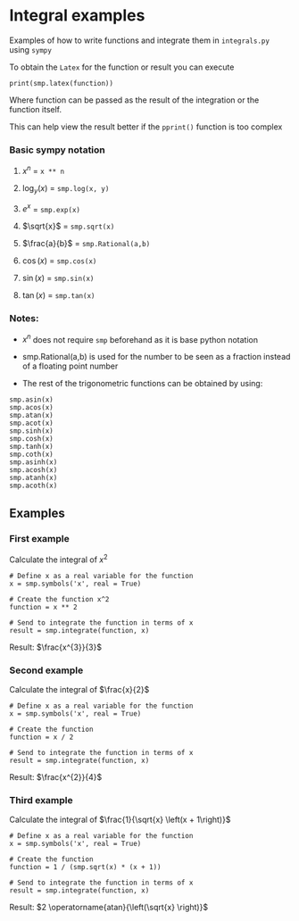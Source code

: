 # **Integral examples**

Examples of how to write functions and integrate them in `integrals.py` using `sympy`

To obtain the `Latex` for the function or result you can execute

```
print(smp.latex(function))
```

Where function can be passed as the result of the integration or the function itself.

This can help view the result better if the `pprint()` function is too complex

### **Basic sympy notation**

1. $x^n$ = `x ** n`

3. $\log_{y}(x)$ = `smp.log(x, y)`

4. $e^x$ = `smp.exp(x)`

2. $\sqrt{x}$ = `smp.sqrt(x)`

5. $\frac{a}{b}$ = `smp.Rational(a,b)`

6. $\cos(x)$ = `smp.cos(x)`

7. $\sin(x)$ = `smp.sin(x)`

8. $\tan(x)$ = `smp.tan(x)`


### **Notes:**

+ $x^n$ does not require `smp` beforehand as it is base python notation

+ smp.Rational(a,b) is used for the number to be seen as a fraction instead of a floating point number

+ The rest of the trigonometric functions can be obtained by using: 

```
smp.asin(x) 
smp.acos(x) 
smp.atan(x)
smp.acot(x)
smp.sinh(x)
smp.cosh(x)
smp.tanh(x)
smp.coth(x)
smp.asinh(x)
smp.acosh(x)
smp.atanh(x)
smp.acoth(x)
```

## **Examples**

### **First example**

Calculate the integral of $x^2$

```
# Define x as a real variable for the function
x = smp.symbols('x', real = True)

# Create the function x^2
function = x ** 2

# Send to integrate the function in terms of x
result = smp.integrate(function, x)
```
Result: $\frac{x^{3}}{3}$

### **Second example**

Calculate the integral of $\frac{x}{2}$

```
# Define x as a real variable for the function
x = smp.symbols('x', real = True)

# Create the function
function = x / 2

# Send to integrate the function in terms of x
result = smp.integrate(function, x)
```

Result: $\frac{x^{2}}{4}$

### **Third example**

Calculate the integral of $\frac{1}{\sqrt{x} \left(x + 1\right)}$

```
# Define x as a real variable for the function
x = smp.symbols('x', real = True)

# Create the function
function = 1 / (smp.sqrt(x) * (x + 1))

# Send to integrate the function in terms of x
result = smp.integrate(function, x)
```

Result: $2 \operatorname{atan}{\left(\sqrt{x} \right)}$

